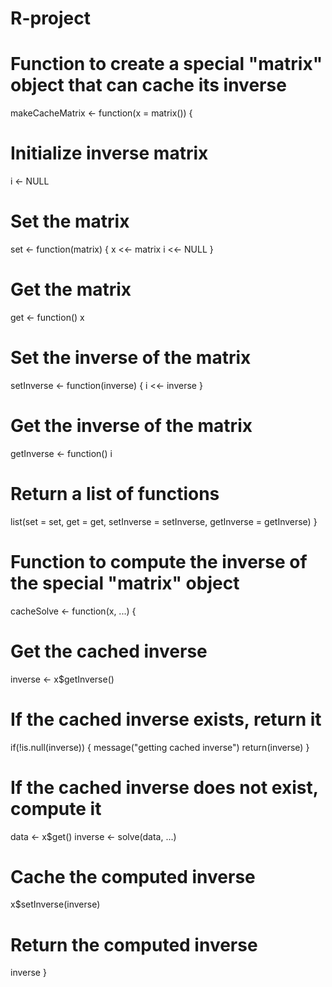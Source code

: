 # R-project
# Function to create a special "matrix" object that can cache its inverse
makeCacheMatrix <- function(x = matrix()) {
  # Initialize inverse matrix
  i <- NULL
  
  # Set the matrix
  set <- function(matrix) {
    x <<- matrix
    i <<- NULL
  }
  
  # Get the matrix
  get <- function() x
  
  # Set the inverse of the matrix
  setInverse <- function(inverse) {
    i <<- inverse
  }
  
  # Get the inverse of the matrix
  getInverse <- function() i
  
  # Return a list of functions
  list(set = set,
       get = get,
       setInverse = setInverse,
       getInverse = getInverse)
}

# Function to compute the inverse of the special "matrix" object
cacheSolve <- function(x, ...) {
  # Get the cached inverse
  inverse <- x$getInverse()
  
  # If the cached inverse exists, return it
  if(!is.null(inverse)) {
    message("getting cached inverse")
    return(inverse)
  }
  
  # If the cached inverse does not exist, compute it
  data <- x$get()
  inverse <- solve(data, ...)
  
  # Cache the computed inverse
  x$setInverse(inverse)
  
  # Return the computed inverse
  inverse
}
